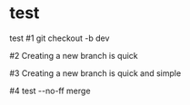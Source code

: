 # test
test
#1 git checkout -b dev

#2 Creating a new branch is quick

#3 Creating a new branch is quick and simple

#4 test --no-ff merge
